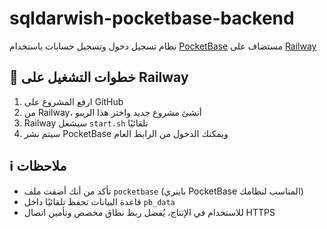 # sqldarwish-pocketbase-backend

نظام تسجيل دخول وتسجيل حسابات باستخدام [PocketBase](https://pocketbase.io/) مستضاف على [Railway](https://railway.app)

## 🚀 خطوات التشغيل على Railway

1. ارفع المشروع على GitHub
2. من Railway، أنشئ مشروع جديد واختر هذا الريبو
3. Railway سيشغل `start.sh` تلقائيًا
4. سيتم نشر PocketBase ويمكنك الدخول من الرابط العام

## ℹ️ ملاحظات
- تأكد من أنك أضفت ملف `pocketbase` (باينري PocketBase المناسب لنظامك)
- قاعدة البيانات تحفظ تلقائيًا داخل `pb_data`
- للاستخدام في الإنتاج، يُفضل ربط نطاق مخصص وتأمين اتصال HTTPS

